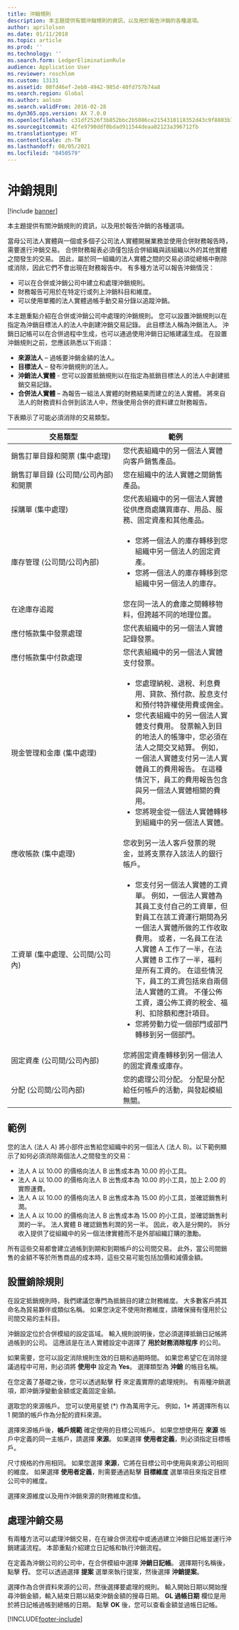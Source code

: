 ```yaml
---
title: 沖銷規則
description: 本主題提供有關沖銷規則的資訊，以及用於報告沖銷的各種選項。
author: aprilolson
ms.date: 01/11/2018
ms.topic: article
ms.prod: ''
ms.technology: ''
ms.search.form: LedgerEliminationRule
audience: Application User
ms.reviewer: roschlom
ms.custom: 13131
ms.assetid: 08fd46ef-2eb8-4942-985d-40fd757b74a8
ms.search.region: Global
ms.author: aolson
ms.search.validFrom: 2016-02-28
ms.dyn365.ops.version: AX 7.0.0
ms.openlocfilehash: c31df2526f3b852bbc2b5086ce2154310118352d43c9f8803b72d49df4a450b5
ms.sourcegitcommit: 42fe9790ddf0bdad911544deaa82123a396712fb
ms.translationtype: HT
ms.contentlocale: zh-TW
ms.lasthandoff: 08/05/2021
ms.locfileid: "8450579"
---
```

# <a name="elimination-rules"></a>沖銷規則

[!include [banner](../includes/banner.md)]

本主題提供有關沖銷規則的資訊，以及用於報告沖銷的各種選項。

當母公司法人實體與一個或多個子公司法人實體開展業務並使用合併財務報告時，需要進行沖銷交易。 合併財務報表必須僅包括合併組織與該組織以外的其他實體之間發生的交易。 因此，屬於同一組織的法人實體之間的交易必須從總帳中刪除或消除，因此它們不會出現在財務報告中。 有多種方法可以報告沖銷情況：

-   可以在合併或沖銷公司中建立和處理沖銷規則。
-   財務報告可用於在特定行或列上沖銷科目和維度。
-   可以使用單獨的法人實體過帳手動交易分錄以追蹤沖銷。

本主題重點介紹在合併或沖銷公司中處理的沖銷規則。 您可以設置沖銷規則以在指定為沖銷目標法人的法人中創建沖銷交易記錄。 此目標法人稱為沖銷法人。 沖銷日記帳可以在合併過程中生成，也可以通過使用沖銷日記帳建議生成。 在設置沖銷規則之前，您應該熟悉以下術語：

-   **來源法人** – 過帳要沖銷金額的法人。
-   **目標法人** – 發布沖銷規則的法人。
-   **沖銷法人實體** - 您可以設置抵銷規則以在指定為抵銷目標法人的法人中創建抵銷交易記錄。
-   **合併法人實體** – 為報告一組法人實體的財務結果而建立的法人實體。 將來自法人的財務資料合併到該法人中，然後使用合併的資料建立財務報告。

下表顯示了可能必須消除的交易類型。

<table>
<colgroup>
<col width="50%" />
<col width="50%" />
</colgroup>
<thead>
<tr class="header">
<th>交易類型</th>
<th>範例</th>
</tr>
</thead>
<tbody>
<tr class="odd">
<td>銷售訂單目錄和開票 (集中處理)</td>
<td>您代表組織中的另一個法人實體向客戶銷售產品。</td>
</tr>
<tr class="even">
<td>銷售訂單目錄 (公司間/公司內部) 和開票</td>
<td>您在組織中的法人實體之間銷售產品。</td>
</tr>
<tr class="odd">
<td>採購單 (集中處理)</td>
<td>您代表組織中的另一個法人實體從供應商處購買庫存、用品、服務、固定資產和其他產品。</td>
</tr>
<tr class="even">
<td>庫存管理 (公司間/公司內部)</td>
<td><ul>
<li>您將一個法人的庫存轉移到您組織中另一個法人的固定資產。</li>
<li>您將一個法人的庫存轉移到您組織中另一個法人的庫存。</li>
</ul></td>
</tr>
<tr class="odd">
<td>在途庫存追蹤</td>
<td>您在同一法人的倉庫之間轉移物料，但跨越不同的地理位置。</td>
</tr>
<tr class="even">
<td>應付帳款集中發票處理</td>
<td>您代表組織中的另一個法人實體記錄發票。</td>
</tr>
<tr class="odd">
<td>應付帳款集中付款處理</td>
<td>您代表組織中的另一個法人實體支付發票。</td>
</tr>
<tr class="even">
<td>現金管理和金庫 (集中處理)</td>
<td><ul>
<li>您處理納稅、退稅、利息費用、貸款、預付款、股息支付和預付特許權使用費或佣金。</li>
<li>您代表組織中的另一個法人實體支付費用。 發票輸入到目的地法人的帳簿中，您必須在法人之間交叉結算。 例如，一個法人實體支付另一法人實體員工的費用報告。 在這種情況下，員工的費用報告包含與另一個法人實體相關的費用。</li>
<li>您將現金從一個法人實體轉移到組織中的另一個法人實體。</li>
</ul></td>
</tr>
<tr class="odd">
<td>應收帳款 (集中處理)</td>
<td>您收到另一法人客戶發票的現金，並將支票存入該法人的銀行帳戶。</td>
</tr>
<tr class="even">
<td>工資單 (集中處理、公司間/公司內)</td>
<td><ul>
<li>您支付另一個法人實體的工資單。 例如，一個法人實體為其員工支付自己的工資單，但對員工在該工資運行期間為另一個法人實體所做的工作收取費用。 或者，一名員工在法人實體 A 工作了一半，在法人實體 B 工作了一半，福利是所有工資的。 在這些情況下，員工的工資包括來自兩個法人實體的工資。 不僅公佈工資，還公佈工資的稅金、福利、扣除額和應計項目。</li>
<li>您將勞動力從一個部門或部門轉移到另一個部門。</li>
</ul></td>
</tr>
<tr class="odd">
<td>固定資產 (公司間/公司內部)</td>
<td>您將固定資產轉移到另一個法人的固定資產或庫存。</td>
</tr>
<tr class="even">
<td>分配 (公司間/公司內部)</td>
<td>您的處理公司分配。 分配是分配給任何帳戶的活動，與發起模組無關。</td>
</tr>
</tbody>
</table>

## <a name="example"></a>範例
您的法人 (法人 A) 將小部件出售給您組織中的另一個法人 (法人 B)。以下範例顯示了如何必須消除兩個法人之間發生的交易：

-   法人 A 以 10.00 的價格向法人 B 出售成本為 10.00 的小工具。
-   法人 A 以 10.00 的價格向法人 B 出售成本為 10.00 的小工具，加上 2.00 的實際運費。
-   法人 A 以 10.00 的價格向法人 B 出售成本為 15.00 的小工具，並確認銷售利潤。
-   法人 A 以 10.00 的價格向法人 B 出售成本為 15.00 的小工具，並確認銷售利潤的一半。 法人實體 B 確認銷售利潤的另一半。 因此，收入是分開的。 拆分收入提供了從組織中的另一個法律實體而不是外部組織訂購的激勵。

所有這些交易都會建立過帳到到期和到期帳戶的公司間交易。 此外，當公司間銷售的金額不等於所售商品的成本時，這些交易可能包括加價和減價金額。

## <a name="set-up-elimination-rules"></a>設置銷除規則
在設定抵銷規則時，我們建議您專門為抵銷目的建立財務維度。 大多數客戶將其命名為貿易夥伴或類似名稱。 如果您決定不使用財務維度，請確保擁有僅用於公司間交易的主科目。 

沖銷設定位於合併模組的設定區域。 輸入規則說明後，您必須選擇抵銷日記帳將過帳到的公司。 這應該是在法人實體設定中選擇了 **用於財務消除程序** 的公司。 

如果需要，您可以設定消除規則生效的日期和過期時間。 如果您希望它在消除提議過程中可用，則必須將 **使用中** 設定為 **Yes**。 選擇類型為 **沖銷** 的帳目名稱。

在您定義了基礎之後，您可以透過點擊 **行** 來定義實際的處理規則。 有兩種沖銷選項，即沖銷淨變動金額或定義固定金額。 

選取您的來源帳戶。 您可以使用星號 (\*) 作為萬用字元。 例如，1\* 將選擇所有以 1 開頭的帳戶作為分配的資料來源。 

選擇來源帳戶後，**帳戶規範** 確定使用的目標公司帳戶。 如果您想使用在 **來源** 帳戶中定義的同一主帳戶，請選擇 **來源**。 如果選擇 **使用者定義**，則必須指定目標帳戶。 

尺寸規格的作用相同。 如果您選擇 **來源**，它將在目標公司中使用與來源公司相同的維度。 如果選擇 **使用者定義**，則需要通過點擊 **目標維度** 選單項目來指定目標公司中的維度。 

選擇來源維度以及用作沖銷來源的財務維度和值。

## <a name="process-elimination-transactions"></a>處理沖銷交易
有兩種方法可以處理沖銷交易，在在線合併流程中或通過建立沖銷日記帳並運行沖銷建議流程。 本節重點介紹建立日記帳和執行沖銷流程。 

在定義為沖銷公司的公司中，在合併模組中選擇 **沖銷日記帳**。 選擇期刊名稱後，點擊 **行**。 您可以透過選擇 **提案** 選單來執行提案，然後選擇 **沖銷提案**。

選擇作為合併資料來源的公司，然後選擇要處理的規則。 輸入開始日期以開始搜尋沖銷金額，輸入結束日期以結束沖銷金額的搜尋日期。 **GL 過帳日期** 欄位是用於將日記帳過帳到總帳的日期。 點擊 **OK** 後，您可以查看金額並過帳日記帳。





[!INCLUDE[footer-include](../../includes/footer-banner.md)]